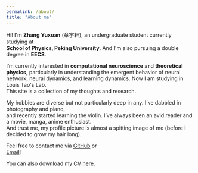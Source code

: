 ```yaml
---
permalink: /about/
title: "About me"
---
```


Hi! I'm **Zhang Yuxuan** (章宇轩), an undergraduate student currently studying at  
**School of Physics, Peking University**. And I'm also pursuing a double degree in **EECS**.

I’m currently interested in **computational neuroscience** and **theoretical physics**, particularly in understanding the emergent behavior of neural network, neural dynamics, and learning dynamics. Now I am studying in Louis Tao's Lab.  
This site is a collection of my thoughts and research.

My hobbies are diverse but not particularly deep in any. I’ve dabbled in photography and piano,  
and recently started learning the violin. I’ve always been an avid reader and a movie, manga, anime enthusiast.  
And trust me, my profile picture is almost a spitting image of me (before I decided to grow my hair long).

Feel free to contact me via [GitHub](https://github.com/Tomzyx0315) or  
[Email](mailto:2400011441@stu.pku.edu.cn)!

You can also download my [CV here](/assets/cv.pdf).